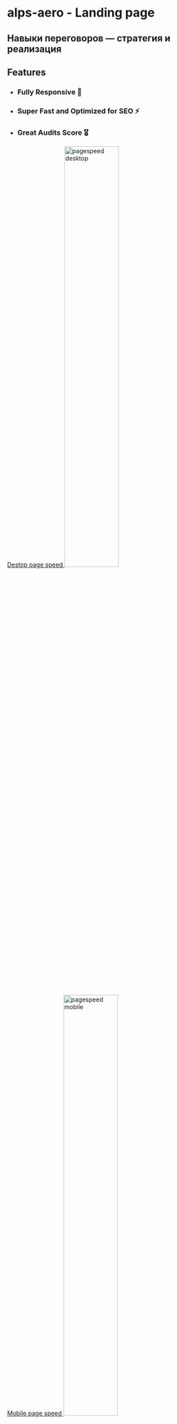 # alps-aero - Landing page

## Навыки переговоров — стратегия и реализация

## Features

- ### **Fully Responsive 🚀** 
- ### **Super Fast and Optimized for SEO ⚡** 
- ### **Great Audits Score 🎖️** 

<a href="https://ibb.co/hZQCvyD" target="_blank">
  Destop page speed
</a>
<img src="https://i.ibb.co/xXtrJW0/desktop.jpg" alt="pagespeed desktop" width="50%" />
<br/>
<br/>
<a href="https://ibb.co/n1mG4Lh" target="_blank">
  Mobile page speed
</a>
<img src="https://i.ibb.co/WgPsj39/mobile.jpg" alt="pagespeed mobile" width="50%" />
<br/>

----

<br/>

## Technologies used 🛠️

- **HTML** 🚀
- **CSS** 🚀
- **JavaScript** 🚀
<br>

---

<br>

## Author 👨‍💻

- **Maksym Rozhko**
